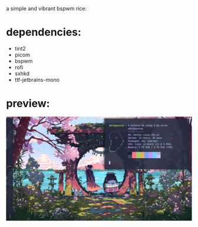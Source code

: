 a simple and vibrant bspwm rice:

# dependencies:
- tint2
- picom
- bspwm
- rofi
- sxhkd
- ttf-jetbrains-mono

# preview:
![master](2024-03-18-002930_1366x768_scrot.png)
